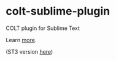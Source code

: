 colt-sublime-plugin
===================

COLT plugin for Sublime Text

Learn [more](http://blog.codeorchestra.com/post/68973544159/sublime-colt-add-100-intellect-to-your-favourite-ide).

(ST3 version [here](https://github.com/code-orchestra/colt-sublime3-plugin))
